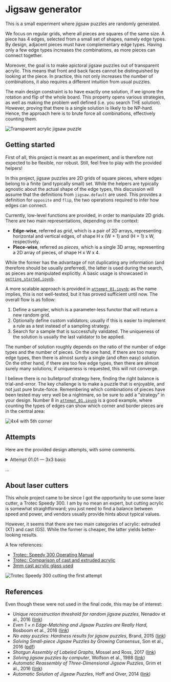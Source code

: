 
# Jigsaw generator

This is a small experiment where jigsaw puzzles are randomly generated.

We focus on regular grids, where all pieces are squares of the same size.
A piece has 4 edges, selected from a small set of shapes, namely edge types.
By design, adjacent pieces must have complementary edge types.
Having only a few edge types increases the combinations, as more pieces can connect together.

Moreover, the goal is to make apictoral jigsaw puzzles out of transparent acrylic.
This means that front and back faces cannot be distinguished by looking at the piece.
In practice, this not only increases the number of combinations, it also requires a different intuition from usual puzzles.

The main design constraint is to have exactly one solution, if we ignore the rotation and flip of the whole board.
This property opens various strategies, as well as making the problem well defined (i.e. you search THE solution).
However, proving that there is a single solution is likely to be NP-hard.
Hence, the approach here is to brute force all combinations, effectively counting them.

<img src="image/attempt_01_12_001.jpg" width="800" height="600" alt="Transparent acrylic jigsaw puzzle">


## Getting started

First of all, this project is meant as an experiment, and is therefore not expected to be flexible, nor robust.
Still, feel free to play with the provided helpers!

In this project, jigsaw puzzles are 2D grids of square pieces, where edges belong to a finite (and typically small) set.
While the helpers are typically agnostic about the actual shape of the edge types, this discussion will assume that the definitions from `jigsaw.default` are used.
This provides a definition for `opposite` and `flip`, the two operations required to infer how edges can connect.

Currently, low-level functions are provided, in order to manipulate 2D grids.
There are two main representations, depending on the context:

 * __Edge-wise__, referred as _grid_, which is a pair of 2D arrays, representing horizontal and vertical edges, of shape H x (W + 1) and (H + 1) x W, respectively.
 * __Piece-wise__, referred as _pieces_, which is a single 3D array, representing a 2D array of pieces, of shape H x W x 4.

While the former has the advantage of not duplicating any information (and therefore should be usually preferred), the latter is used during the search, as pieces are manipulated explicitly.
A basic usage is showcased in [`getting_started.ipynb`](getting_started.ipynb).

A more scalable approach is provided in [`attempt_01.ipynb`](attempt_01.ipynb); as the name implies, this is not well-tested, but it has proved sufficient until now.
The overall flow is as follow:

 1. Define a sampler, which is a parameter-less functor that will return a new random grid.
 2. Optionally define custom validators; usually if this is easier to implement a rule as a test instead of a sampling strategy.
 3. Search for a sample that is successfully validated.
    The uniqueness of the solution is usually the last validator to be applied.

The number of solution roughly depends on the ratio of the number of edge types and the number of pieces.
On the one hand, if there are too many edge types, then there is almost surely a single (and often easy) solution.
On the other hand, if there are too few edge types, then there are almost surely many solutions; if uniqueness is requested, this will not converge.

I believe there is no bulletproof strategy here, finding the right balance is trial-and-error.
The key challenge is to make a puzzle that is enjoyable, and not just pure brute-force.
Remembering which combinations of pieces have been tested may very well be a nightmare, so be sure to add a "strategy" in your design.
Number 8 in [`attempt_01.ipynb`](attempt_01.ipynb) is a good example, where counting the types of edges can show which corner and border pieces are in the central area:

<img src="image/attempt_01_8_001.png" width="200" height="200" alt="4x4 with 5th corner">


## Attempts

Here are the provided design attempts, with some comments.

<details>
  <summary>Attempt 01.01 &mdash; 3x3 basic</summary>

  <img src="image/01_01_3x3_basic.svg", width="300", height="300" alt="01.01 - 3x3 basic">

</details>

...


## About laser cutters

This whole project came to be since I got the opportunity to use some laser cutter, a Trotec Speedy 300.
I am by no mean an expert, but cutting acrylic is somewhat straightforward; you just need to find a balance between speed and power, and vendors usually provide hints about typical values.

However, it seems that there are two main categories of acrylic: extruded (XT) and cast (GS).
While the former is cheaper, the latter yields better-looking results.

A few references:

 * [Trotec: Speedy 300 Operating Manual](https://www.troteclaser.com/static/pdf/speedy-300/operating-manual-Speedy-300-8066-en-us.pdf)
 * [Trotec: Comparison of cast and extruded acrylic](https://www.trotec-materials.com/material-usage-hints/extruded-vs-cast-acrylic)
 * [3mm cast acrylic glass used](https://www.amazon.de/-/en/gp/product/B08B8TLHPP/)

<img src="image/attempt_01_cut_001.jpg" width="400" height="225" alt="Trotec Speedy 300 cutting the first attempt">


## References

Even though these were not used in the final code, this may be of interest:

 * _Unique reconstruction threshold for random jigsaw puzzles_, Nenadov et al., 2016 ([link](https://arxiv.org/abs/1605.03043))
 * _Even 1 × n Edge-Matching and Jigsaw Puzzles are Really Hard_, Bosboom et al., 2016 ([link](https://arxiv.org/abs/1701.00146))
 * _No easy puzzles: Hardness results for jigsaw puzzles_, Brand, 2015 ([link](https://www.sciencedirect.com/science/article/pii/S0304397515001607))
 * _Solving Small-piece Jigsaw Puzzles by Growing Consensus_, Son et al., 2016 ([pdf](https://openaccess.thecvf.com/content_cvpr_2016/papers/Son_Solving_Small-Piece_Jigsaw_CVPR_2016_paper.pdf))
 * _Shotgun Assembly of Labeled Graphs_, Mossel and Ross, 2017 ([link](https://ieeexplore.ieee.org/abstract/document/8119552))
 * _Solving jigsaw puzzles by computer_, Wolfson et al., 1988 ([link](https://link.springer.com/article/10.1007%252FBF02186360))
 * _Automatic Reassembly of Three-Dimensional Jigsaw Puzzles_, Grim et al., 2016 ([link](https://www.worldscientific.com/doi/abs/10.1142/S0219467816500091))
 * _Automatic Solution of Jigsaw Puzzles_, Hoff and Olver, 2014 ([link](https://link.springer.com/article/10.1007/s10851-013-0454-3))
